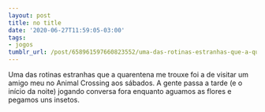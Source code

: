 ```yaml
---
layout: post
title: no title
date: '2020-06-27T11:59:05-03:00'
tags:
- jogos
tumblr_url: /post/658961597660823552/uma-das-rotinas-estranhas-que-a-quarentena-me
---
```

Uma das rotinas estranhas que a quarentena me trouxe foi a de visitar um amigo meu no Animal Crossing aos sábados. A gente passa a tarde (e o início da noite) jogando conversa fora enquanto aguamos as flores e pegamos uns insetos.

